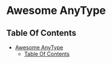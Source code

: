 # Awesome AnyType

## Table Of Contents

- [Awesome AnyType](#awesome-anytype)
  - [Table Of Contents](#table-of-contents)
